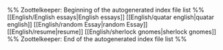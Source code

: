 %% Zoottelkeeper: Beginning of the autogenerated index file list  %%
 [[English/English essays|English essays]]
 [[English/quatar english|quatar english]]
 [[English/random Essay|random Essay]]
 [[English/resume|resume]]
 [[English/sherlock gnomes|sherlock gnomes]]
%% Zoottelkeeper: End of the autogenerated index file list  %%
